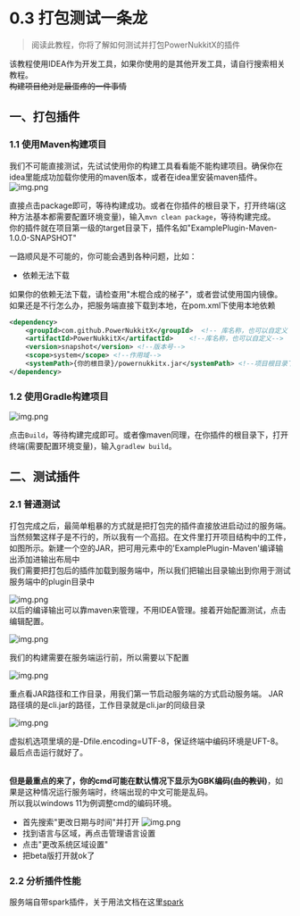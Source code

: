 # 0.3 打包测试一条龙
> 阅读此教程，你将了解如何测试并打包PowerNukkitX的插件

该教程使用IDEA作为开发工具，如果你使用的是其他开发工具，请自行搜索相关教程。
<br />~~构建项目绝对是最蛋疼的一件事情~~

## 一、打包插件
### 1.1 使用Maven构建项目
我们不可能直接测试，先试试使用你的构建工具看看能不能构建项目。确保你在idea里能成功加载你使用的maven版本，或者在idea里安装maven插件。
![img.png](image/第三节/img.png)

直接点击package即可，等待构建成功。或者在你插件的根目录下，打开终端(这种方法基本都需要配置环境变量)，输入`mvn clean package`，等待构建完成。
<br />你的插件就在项目第一级的target目录下，插件名如"ExamplePlugin-Maven-1.0.0-SNAPSHOT"

一路顺风是不可能的，你可能会遇到各种问题，比如：
- 依赖无法下载

如果你的依赖无法下载，请检查用"木棍合成的梯子"，或者尝试使用国内镜像。
如果还是不行怎么办，把服务端直接下载到本地，在pom.xml下使用本地依赖
```xml
<dependency>
    <groupId>com.github.PowerNukkitX</groupId>  <!-- 库名称，也可以自定义 -->
    <artifactId>PowerNukkitX</artifactId>    <!--库名称，也可以自定义-->
    <version>snapshot</version> <!--版本号-->
    <scope>system</scope> <!--作用域-->
    <systemPath>{你的根目录}/powernukkitx.jar</systemPath> <!--项目根目录下的lib文件夹下-->
</dependency>
```

### 1.2 使用Gradle构建项目
![img.png](image/第三节/img_1.png)

点击`Build`，等待构建完成即可。或者像maven同理，在你插件的根目录下，打开终端(需要配置环境变量)，输入`gradlew build`。

## 二、测试插件
### 2.1 普通测试
打包完成之后，最简单粗暴的方式就是把打包完的插件直接放进启动过的服务端。
<br />当然频繁这样子是不行的，所以我有一个高招。在文件里打开项目结构中的工件，如图所示。新建一个空的JAR，把可用元素中的'ExamplePlugin-Maven'编译输出添加进输出布局中
<br />我们需要把打包后的插件加载到服务端中，所以我们把输出目录输出到你用于测试服务端中的plugin目录中

![img.png](image/第三节/img_2.png)
<br />以后的编译输出可以靠maven来管理，不用IDEA管理。接着开始配置测试，点击编辑配置。

![img.png](image/第三节/img_3.png)

我们的构建需要在服务端运行前，所以需要以下配置

![img.png](image/第三节/img_4.png)

重点看JAR路径和工作目录，用我们第一节启动服务端的方式启动服务端。
JAR路径填的是cli.jar的路径，工作目录就是cli.jar的同级目录

![img.png](image/第三节/img_5.png)

虚拟机选项里填的是-Dfile.encoding=UTF-8，保证终端中编码环境是UFT-8。
<br />最后点击运行就好了。

<br />**但是最重点的来了，你的cmd可能在默认情况下显示为GBK编码(~~血的教训~~)**，如果是这种情况运行服务端时，终端出现的中文可能是乱码。
<br />所以我以windows 11为例调整cmd的编码环境。
* 首先搜索"更改日期与时间"并打开
![img.png](image/第三节/img_6.png)
* 找到语言与区域，再点击管理语言设置
* 点击"更改系统区域设置"
* 把beta版打开就ok了

### 2.2 分析插件性能
服务端自带spark插件，关于用法文档在这里[spark](https://spark.lucko.me/docs/Command-Usage)
